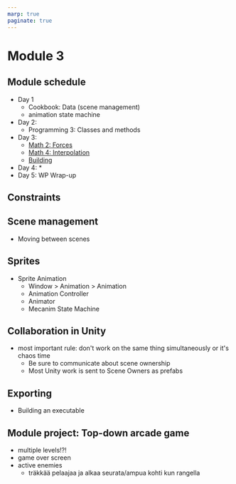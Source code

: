 ```yaml
---
marp: true
paginate: true
---
```

<!-- headingDivider: 3 -->
<!-- class: default -->
# Module 3

## Module schedule

* Day 1
  * Cookbook: Data (scene management)
  * animation state machine
* Day 2:
  * Programming 3: Classes and methods
* Day 3:
  * [Math 2: Forces](math/2-forces.md)
  * [Math 4: Interpolation](math/4-interpolation.md)
  * [Building](unity-cookbook/building.md)
* Day 4:
  * 
* Day 5: WP Wrap-up

## Constraints

## Scene management

* Moving between scenes
## Sprites
* Sprite Animation
	* Window > Animation > Animation
	* Animation Controller
	* Animator
	* Mecanim State Machine


## Collaboration in Unity

* most important rule: don't work on the same thing simultaneously or it's chaos time
  * Be sure to communicate about scene ownership
  * Most Unity work is sent to Scene Owners as prefabs



## Exporting
* Building an executable


## Module project: Top-down arcade game
<!-- _backgroundColor: LightSkyBlue -->
* multiple levels!?!
* game over screen
* active enemies
	* träkkää pelaajaa ja alkaa seurata/ampua kohti kun rangella